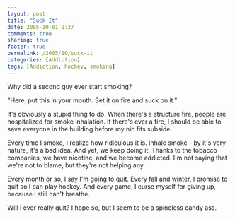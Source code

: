 ```yaml
---
layout: post
title: "Suck It"
date: 2005-10-01 2:37
comments: true
sharing: true
footer: true
permalink: /2005/10/suck-it
categories: [Addiction]
tags: [Addiction, hockey, smoking]
---
```

Why did a second guy ever start smoking?

"Here, put this in your mouth.  Set it on fire and suck on it."

It's obviously a stupid thing to do.  When there's a structure fire, people are hospitalized for smoke inhalation.  If there's ever a fire, I should be able to save everyone in the building before my nic fits subside.

Every time I smoke, I realize how ridiculous it is.  Inhale smoke - by it's very nature, it's a bad idea.  And yet, we keep doing it.  Thanks to the tobacco companies, we have nicotine, and we become addicted.  I'm not saying that we're not to blame, but they're not helping any.

Every month or so, I say I'm going to quit.  Every fall and winter, I promise to quit so I can play hockey.  And every game, I curse myself for giving up, because I still can't breathe.

Will I ever really quit?  I hope so, but I seem to be a spineless candy ass.
